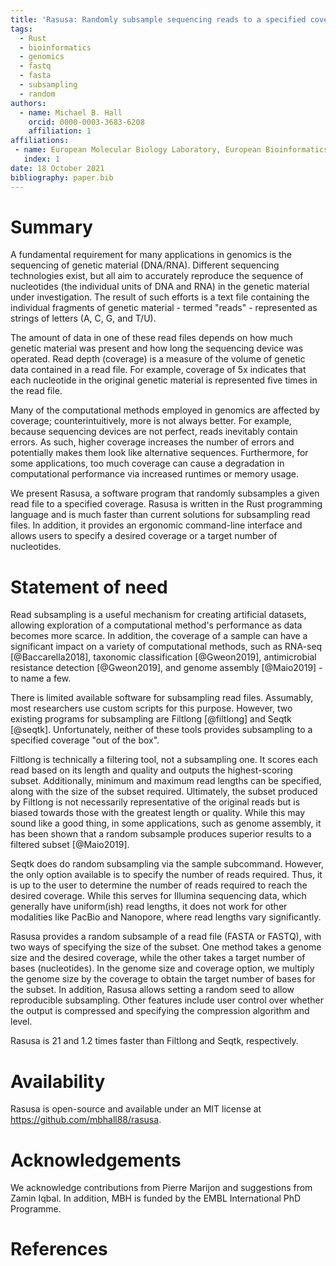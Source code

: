 ```yaml
---
title: 'Rasusa: Randomly subsample sequencing reads to a specified coverage'
tags:
  - Rust
  - bioinformatics
  - genomics
  - fastq
  - fasta
  - subsampling
  - random
authors:
  - name: Michael B. Hall
    orcid: 0000-0003-3683-6208
    affiliation: 1
affiliations:
 - name: European Molecular Biology Laboratory, European Bioinformatics Institute EMBL-EBI, Hinxton, UK
   index: 1
date: 18 October 2021
bibliography: paper.bib
---
```


# Summary

A fundamental requirement for many applications in genomics is the sequencing of genetic
material (DNA/RNA). Different sequencing technologies exist, but all aim to accurately
reproduce the sequence of nucleotides (the individual units of DNA and RNA) in the
genetic material under investigation. The result of such efforts is a text file
containing the individual fragments of genetic material - termed "reads" - represented
as strings of letters (A, C, G, and T/U).

The amount of data in one of these read files depends on how much genetic material was
present and how long the sequencing device was operated. Read depth (coverage) is a
measure of the volume of genetic data contained in a read file. For example, coverage of
5x indicates that each nucleotide in the original genetic material is represented five
times in the read file.

Many of the computational methods employed in genomics are affected by coverage;
counterintuitively, more is not always better. For example, because sequencing devices
are not perfect, reads inevitably contain errors. As such, higher coverage increases the
number of errors and potentially makes them look like alternative sequences.
Furthermore, for some applications, too much coverage can cause a degradation in
computational performance via increased runtimes or memory usage.

We present Rasusa, a software program that randomly subsamples a given read file to a
specified coverage. Rasusa is written in the Rust programming language and is much
faster than current solutions for subsampling read files. In addition, it provides an
ergonomic command-line interface and allows users to specify a desired coverage or a
target number of nucleotides.

# Statement of need

Read subsampling is a useful mechanism for creating artificial datasets, allowing
exploration of a computational method's performance as data becomes more scarce. In
addition, the coverage of a sample can have a significant impact on a variety of
computational methods, such as RNA-seq [@Baccarella2018], taxonomic classification
[@Gweon2019], antimicrobial resistance detection [@Gweon2019], and genome assembly
[@Maio2019] - to name a few.

There is limited available software for subsampling read files. Assumably, most
researchers use custom scripts for this purpose. However, two existing programs for
subsampling are Filtlong [@filtlong] and Seqtk [@seqtk]. Unfortunately, neither of these
tools provides subsampling to a specified coverage "out of the box".

Filtlong is technically a filtering tool, not a subsampling one. It scores each read
based on its length and quality and outputs the highest-scoring subset. Additionally,
minimum and maximum read lengths can be specified, along with the size of the subset
required. Ultimately, the subset produced by Filtlong is not necessarily representative
of the original reads but is biased towards those with the greatest length or quality.
While this may sound like a good thing, in some applications, such as genome assembly,
it has been shown that a random subsample produces superior results to a filtered subset
[@Maio2019].
    
Seqtk does do random subsampling via the sample subcommand. However, the only option
available is to specify the number of reads required. Thus, it is up to the user to
determine the number of reads required to reach the desired coverage. While this serves
for Illumina sequencing data, which generally have uniform(ish) read lengths, it does
not work for other modalities like PacBio and Nanopore, where read lengths vary
significantly.

Rasusa provides a random subsample of a read file (FASTA or FASTQ), with two ways of
specifying the size of the subset. One method takes a genome size and the desired
coverage, while the other takes a target number of bases (nucleotides). In the genome
size and coverage option, we multiply the genome size by the coverage to obtain the
target number of bases for the subset. In addition, Rasusa allows setting a random seed
to allow reproducible subsampling. Other features include user control over whether the
output is compressed and specifying the compression algorithm and level.

Rasusa is 21 and 1.2 times faster than Filtlong and Seqtk, respectively.

# Availability

Rasusa is open-source and available under an MIT license at
https://github.com/mbhall88/rasusa.

# Acknowledgements

We acknowledge contributions from Pierre Marijon and suggestions from Zamin Iqbal. In
addition, MBH is funded by the EMBL International PhD Programme.

# References

